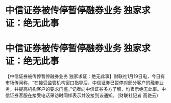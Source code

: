 # 中信证券被传停暂停融券业务 独家求证：绝无此事

# 中信证券被传停暂停融券业务 独家求证：绝无此事

【中信证券被传停暂停融券业务
独家求证：绝无此事】财联社1月19日电，今日有市场传闻称，“在接受监管机构窗口指导后，中信证券已暂停对部分客户的融券业务，并提高机构客户的要求门槛。”记者向中信证券多方了解，均表示绝无此事。中信证券客服在接受电话采访时同样表示并没接到该通知。（财联社记者
高艳云）

